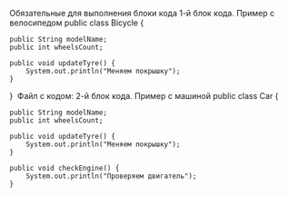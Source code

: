 Обязательные для выполнения блоки кода
1-й блок кода. Пример с велосипедом
public class Bicycle {

    public String modelName;
    public int wheelsCount;

    public void updateTyre() {
        System.out.println("Меняем покрышку");
    }
}
​
Файл с кодом: 
2-й блок кода. Пример с машиной
public class Car {

    public String modelName;
    public int wheelsCount;

    public void updateTyre() {
        System.out.println("Меняем покрышку");
    }

    public void checkEngine() {
        System.out.println("Проверяем двигатель");
    }

